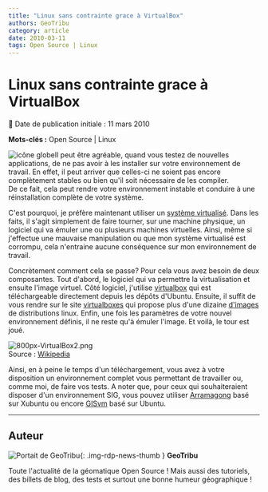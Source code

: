 ```yaml
---
title: "Linux sans contrainte grace à VirtualBox"
authors: GeoTribu
category: article
date: 2010-03-11
tags: Open Source | Linux
---
```


# Linux sans contrainte grace à VirtualBox


:calendar: Date de publication initiale : 11 mars 2010

**Mots-clés :** Open Source | Linux


![icône globe](http://geotribu.net/sites/default/files/Tuto/img/Blog/world.png)Il peut être agréable, quand vous testez de nouvelles applications, de ne pas avoir à les installer sur votre environnement de travail. En effet, il peut arriver que celles-ci ne soient pas encore complètement stables ou bien qu'il soit nécessaire de les compiler.  
De ce fait, cela peut rendre votre environnement instable et conduire à une réinstallation complète de votre système.

C'est pourquoi, je préfère maintenant utiliser un [système virtualisé](https://fr.wikipedia.org/wiki/Virtualisation). Dans les faits, il s'agit simplement de faire tourner, sur une machine physique, un logiciel qui va émuler une ou plusieurs machines virtuelles. Ainsi, même si j'effectue une mauvaise manipulation ou que mon système virtualisé est corrompu, cela n'entraine aucune conséquence sur mon environnement de travail.

Concrètement comment cela se passe? Pour cela vous avez besoin de deux composantes. Tout d'abord, le logiciel qui va permettre la virtualisation et ensuite l'image virtuel. Côté logiciel, j'utilise [virtualbox](http://doc.ubuntu-fr.org/virtualbox) qui est téléchargeable directement depuis les dépôts d'Ubuntu. Ensuite, il suffit de vous rendre sur le site [virtualboxes](http://virtualboxes.org/) qui propose plus d'une dizaine [d'images](http://virtualboxes.org/images/) de distributions linux. Enfin, une fois les paramètres de votre nouvel environnement définis, il ne reste qu'à émuler l'image. Et voilà, le tour est joué.

![800px-VirtualBox2.png](/sites/default/files/Tuto/img/divers/800px-VirtualBox2.png)  
Source : [Wikipedia](https://fr.wikipedia.org/wiki/Fichier:VirtualBox2.png)

Ainsi, en à peine le temps d'un téléchargement, vous avez à votre disposition un environnement complet vous permettant de travailler ou, comme moi, de faire vos tests. A noter que, pour ceux qui souhaiteraient disposer d'un environnement SIG, vous pouvez utiliser [Arramagong](http://www.arramagong.com/Arramagong/home.html) basé sur Xubuntu ou encore [GISvm](http://geotribu.net/node/190) basé sur Ubuntu.



----

## Auteur

![Portait de GeoTribu](https://cdn.geotribu.fr/images/internal/charte/geotribu\_logo\_64x64.png){: .img-rdp-news-thumb }
**GeoTribu**

Toute l'actualité de la géomatique Open Source ! Mais aussi des tutoriels, des billets de blog, des tests et surtout une bonne humeur géographique !
